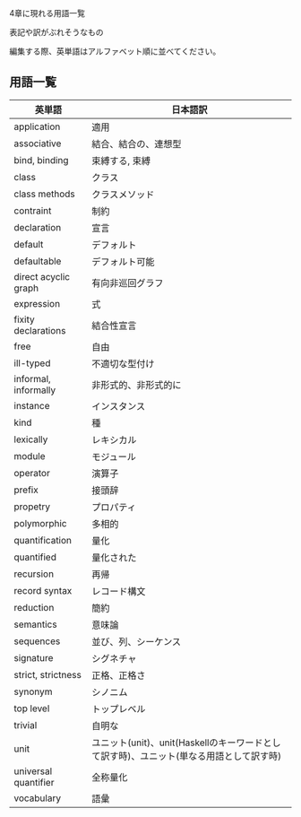 4章に現れる用語一覧

表記や訳がぶれそうなもの

編集する際、英単語はアルファベット順に並べてください。

## 用語一覧

|英単語|日本語訳|
|--|--|
|application|適用|
|associative|結合、結合の、連想型|
|bind, binding|束縛する, 束縛|
|class|クラス|
|class methods|クラスメソッド|
|contraint|制約|
|declaration|宣言|
|default|デフォルト|
|defaultable|デフォルト可能|
|direct acyclic graph|有向非巡回グラフ|
|expression|式|
|fixity declarations|結合性宣言|
|free|自由|
|ill-typed|不適切な型付け|
|informal, informally|非形式的、非形式的に|
|instance|インスタンス|
|kind|種|
|lexically|レキシカル|
|module|モジュール|
|operator|演算子|
|prefix|接頭辞|
|propetry|プロパティ|
|polymorphic|多相的|
|quantification|量化|
|quantified|量化された|
|recursion|再帰|
|record syntax|レコード構文|
|reduction|簡約|
|semantics|意味論|
|sequences|並び、列、シーケンス|
|signature|シグネチャ|
|strict, strictness|正格、正格さ|
|synonym|シノニム|
|top level|トップレベル|
|trivial|自明な|
|unit|ユニット(unit)、unit(Haskellのキーワードとして訳す時)、ユニット(単なる用語として訳す時)|
|universal quantifier|全称量化|
|vocabulary|語彙|
